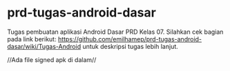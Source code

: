 # prd-tugas-android-dasar
Tugas pembuatan aplikasi Android Dasar PRD Kelas 07. Silahkan cek bagian pada link berikut: https://github.com/emilhamep/prd-tugas-android-dasar/wiki/Tugas-Android untuk deskripsi tugas lebih lanjut.

//Ada file signed apk di dalam//
